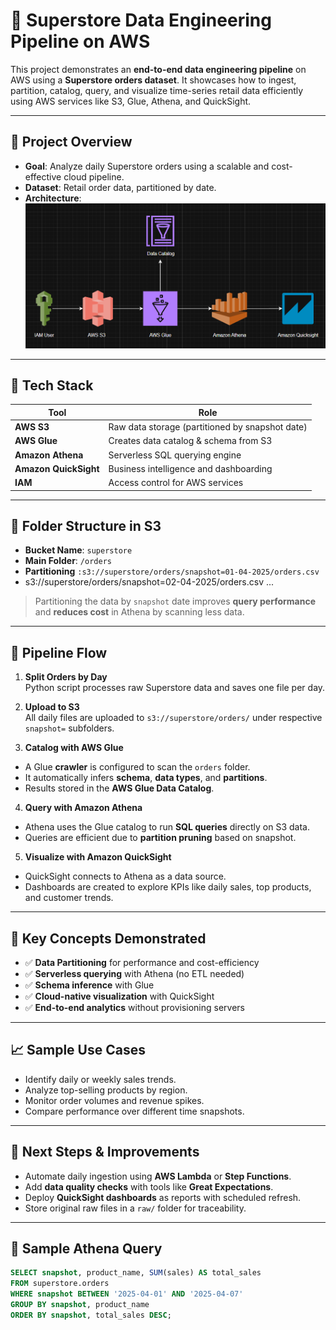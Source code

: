 # 🛒 Superstore Data Engineering Pipeline on AWS

This project demonstrates an **end-to-end data engineering pipeline** on AWS using a **Superstore orders dataset**. It showcases how to ingest, partition, catalog, query, and visualize time-series retail data efficiently using AWS services like S3, Glue, Athena, and QuickSight.

---

## 🚀 Project Overview

- **Goal**: Analyze daily Superstore orders using a scalable and cost-effective cloud pipeline.
- **Dataset**: Retail order data, partitioned by date.
- **Architecture**:  
  ![AWS Pipeline Diagram](docs/super-store-end-to-end.png)

---

## 🧰 Tech Stack

| Tool               | Role                                          |
|--------------------|-----------------------------------------------|
| **AWS S3**         | Raw data storage (partitioned by snapshot date) |
| **AWS Glue**       | Creates data catalog & schema from S3        |
| **Amazon Athena**  | Serverless SQL querying engine                |
| **Amazon QuickSight** | Business intelligence and dashboarding   |
| **IAM**            | Access control for AWS services               |

---

## 📁 Folder Structure in S3

- **Bucket Name**: `superstore`
- **Main Folder**: `/orders`
- **Partitioning** `:s3://superstore/orders/snapshot=01-04-2025/orders.csv`
- s3://superstore/orders/snapshot=02-04-2025/orders.csv ...
  
> Partitioning the data by `snapshot` date improves **query performance** and **reduces cost** in Athena by scanning less data.

---

## 🔄 Pipeline Flow

1. **Split Orders by Day**  
 Python script processes raw Superstore data and saves one file per day.

2. **Upload to S3**  
 All daily files are uploaded to `s3://superstore/orders/` under respective `snapshot=` subfolders.

3. **Catalog with AWS Glue**  
 - A Glue **crawler** is configured to scan the `orders` folder.
 - It automatically infers **schema**, **data types**, and **partitions**.
 - Results stored in the **AWS Glue Data Catalog**.

4. **Query with Amazon Athena**  
 - Athena uses the Glue catalog to run **SQL queries** directly on S3 data.
 - Queries are efficient due to **partition pruning** based on snapshot.

5. **Visualize with Amazon QuickSight**  
 - QuickSight connects to Athena as a data source.
 - Dashboards are created to explore KPIs like daily sales, top products, and customer trends.

---

## 🧠 Key Concepts Demonstrated

- ✅ **Data Partitioning** for performance and cost-efficiency  
- ✅ **Serverless querying** with Athena (no ETL needed)  
- ✅ **Schema inference** with Glue  
- ✅ **Cloud-native visualization** with QuickSight  
- ✅ **End-to-end analytics** without provisioning servers

---

## 📈 Sample Use Cases

- Identify daily or weekly sales trends.
- Analyze top-selling products by region.
- Monitor order volumes and revenue spikes.
- Compare performance over different time snapshots.

---

## 📝 Next Steps & Improvements

- Automate daily ingestion using **AWS Lambda** or **Step Functions**.
- Add **data quality checks** with tools like **Great Expectations**.
- Deploy **QuickSight dashboards** as reports with scheduled refresh.
- Store original raw files in a `raw/` folder for traceability.

---

## 📂 Sample Athena Query

```sql
SELECT snapshot, product_name, SUM(sales) AS total_sales
FROM superstore.orders
WHERE snapshot BETWEEN '2025-04-01' AND '2025-04-07'
GROUP BY snapshot, product_name
ORDER BY snapshot, total_sales DESC;
```


